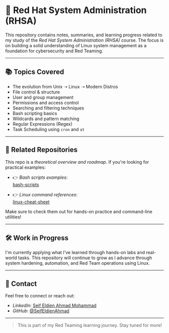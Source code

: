 # 🐧 Red Hat System Administration (RHSA)

This repository contains notes, summaries, and learning progress related to my study of the *Red Hat System Administration (RHSA)* course. The focus is on building a solid understanding of Linux system management as a foundation for cybersecurity and Red Teaming.

---

## 📚 Topics Covered

- The evolution from Unix ➝ Linux ➝ Modern Distros
- File control & structure
- User and group management
- Permissions and access control
- Searching and filtering techniques
- Bash scripting basics
- Wildcards and pattern matching
- Regular Expressions (Regex)
- Task Scheduling using `cron` and `at`

---

## 🔗 Related Repositories

This repo is a *theoretical overview and roadmap*. If you're looking for practical examples:

- 👉 *Bash scripts examples*:  
  [bash-scripts]([https://github.com/your-username/bash-scripts](https://github.com/SeifEldienAhmad/BashScripts))

- 👉 *Linux command references*:  
  [linux-cheat-sheet]([https://github.com/your-username/linux-cheat-sheet](https://github.com/SeifEldienAhmad/Linux-cheatsheet-seif))

Make sure to check them out for hands-on practice and command-line utilities!

---

## 🛠️ Work in Progress

I'm currently applying what I’ve learned through hands-on labs and real-world tasks. This repository will continue to grow as I advance through system hardening, automation, and Red Team operations using Linux.

---

## 📩 Contact

Feel free to connect or reach out:
- *LinkedIn*: [Seif Eldien Ahmad Mohammad](https://www.linkedin.com/in/seif-eldein-ahmad-mohammad-2263362bb)
- *GitHub*: [@SeifEldienAhmad](https://github.com/SeifEldienAhmad)
---

> This is part of my Red Teaming learning journey. Stay tuned for more!
